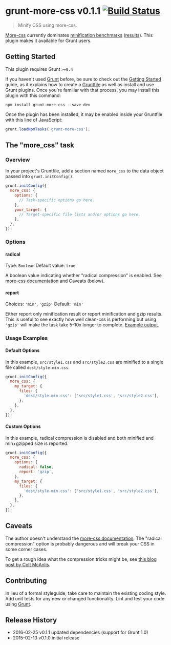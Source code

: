 # grunt-more-css v0.1.1 [![Build Status](https://travis-ci.org/dancek/grunt-more-css.svg?branch=master)](https://travis-ci.org/dancek/grunt-more-css)

> Minify CSS using more-css.

[More-css](https://github.com/army8735/more) currently dominates [minification benchmarks](https://github.com/GoalSmashers/css-minification-benchmark) ([results](http://goalsmashers.github.io/css-minification-benchmark/)). This plugin makes it available for Grunt users.

## Getting Started
This plugin requires Grunt `>=0.4`

If you haven't used [Grunt](http://gruntjs.com/) before, be sure to check out the [Getting Started](http://gruntjs.com/getting-started) guide, as it explains how to create a [Gruntfile](http://gruntjs.com/sample-gruntfile) as well as install and use Grunt plugins. Once you're familiar with that process, you may install this plugin with this command:

```shell
npm install grunt-more-css --save-dev
```

Once the plugin has been installed, it may be enabled inside your Gruntfile with this line of JavaScript:

```js
grunt.loadNpmTasks('grunt-more-css');
```

## The "more_css" task

### Overview
In your project's Gruntfile, add a section named `more_css` to the data object passed into `grunt.initConfig()`.

```js
grunt.initConfig({
  more_css: {
    options: {
      // Task-specific options go here.
    },
    your_target: {
      // Target-specific file lists and/or options go here.
    },
  },
});
```

### Options

#### radical
Type: `Boolean`
Default value: `true`

A boolean value indicating whether "radical compression" is enabled. See [more-css documentation](https://github.com/army8735/more) and Caveats (below).

#### report
Choices: `'min'`, `'gzip'`
Default: `'min'`

Either report only minification result or report minification and gzip results.
This is useful to see exactly how well clean-css is performing but using `'gzip'` will make the task take 5-10x longer to complete. [Example output](https://github.com/sindresorhus/maxmin#readme).

### Usage Examples

#### Default Options
In this example, `src/style1.css` and `src/style2.css` are minified to a single file called `dest/style.min.css`.

```js
grunt.initConfig({
  more_css: {
    my_target: {
      files: {
        'dest/style.min.css': ['src/style1.css', 'src/style2.css'],
      },
    },
  },
});
```

#### Custom Options
In this example, radical compression is disabled and both minified and min+gzipped size is reported.

```js
grunt.initConfig({
  more_css: {
    options: {
      radical: false,
      report: 'gzip',
    },
    my_target: {
      files: {
        'dest/style.min.css': ['src/style1.css', 'src/style2.css'],
      },
    },
  },
});
```

## Caveats

The author doesn't understand the [more-css documentation](https://github.com/army8735/more). The "radical compression" option is probably dangerous and will break your CSS in some corner cases.

To get a rough idea what the compression tricks might be, see [this blog post by Colt McAnlis](http://mainroach.blogspot.fi/2013/07/css-compression-minifier-roulette.html).

## Contributing
In lieu of a formal styleguide, take care to maintain the existing coding style. Add unit tests for any new or changed functionality. Lint and test your code using [Grunt](http://gruntjs.com/).

## Release History
* 2016-02-25 v0.1.1 updated dependencies (support for Grunt 1.0)
* 2015-02-13 v0.1.0 initial release
